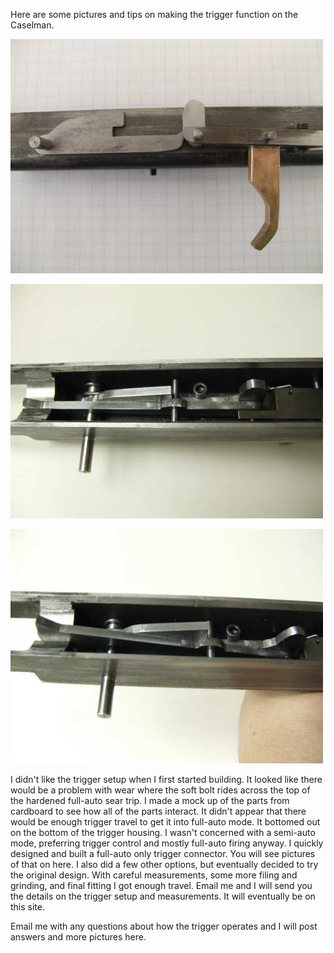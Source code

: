 Here are some pictures and tips on making the trigger function on the Caselman.

![Trigger Setup](images/trigger-setup.jpg "Trigger being setup to check relative positions.")

![Trigger semimode](images/trigger-semimode.jpg "Position of fire control parts in semi-auto mode.")

![Trigger fullautomode](images/trigger-fullautomode.jpg "Position of parts when in full-auto mode.")

I didn't like the trigger setup when I first started building.  It looked like there would be a problem with wear where the soft bolt rides across the top of the hardened full-auto sear trip.  I made a mock up of the parts from cardboard to see how all of the parts interact.  It didn't appear that there would be enough trigger travel to get it into full-auto mode.  It bottomed out on the bottom of the trigger housing.  I wasn't concerned with a semi-auto mode, preferring trigger control and mostly full-auto firing anyway.  I quickly designed and built a full-auto only trigger connector.  You will see pictures of that on here.  I also did a few other options, but eventually decided to try the original design.  With careful measurements, some more filing and grinding, and final fitting I got enough travel.  Email me and I will send you the details on the trigger setup and measurements.  It will eventually be on this site.

Email me with any questions about how the trigger operates and I will post answers and more pictures here.
